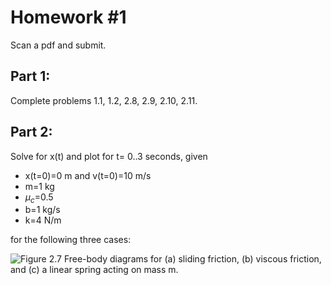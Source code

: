 # Homework #1
Scan a pdf and submit.

## Part 1:

Complete problems 1.1, 1.2, 2.8, 2.9, 2.10, 2.11. 

## Part 2:

Solve for x(t) and plot for t= 0..3 seconds, given 

- x(t=0)=0 m and v(t=0)=10 m/s 
- m=1 kg
- $\mu_c$=0.5
- b=1 kg/s
- k=4 N/m

for the following three cases:

![Figure 2.7 Free-body diagrams for (a) sliding friction, (b) viscous friction,
and (c) a linear spring acting on mass m.](./figure_2-7.png)
